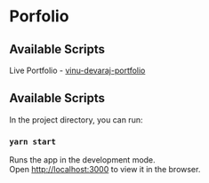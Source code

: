 # Porfolio

## Available Scripts

 Live Portfolio - [vinu-devaraj-portfolio](https://vinu-devaraj-portfolio.pages.dev/)

## Available Scripts

In the project directory, you can run:

### `yarn start`

Runs the app in the development mode.\
Open [http://localhost:3000](http://localhost:3000) to view it in the browser.
